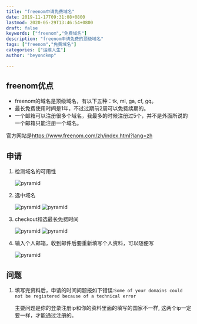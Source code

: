 ```yaml
---
title: "freenom申请免费域名"
date: 2019-11-17T09:31:08+0800
lastmod: 2020-05-29T13:46:54+0800
draft: false
keywords: ["freenom","免费域名"]
description: "freenom申请免费的顶级域名"
tags: ["freenom","免费域名"]
categories: ["运维人生"]
author: "beyondkmp"

---
```


## freenom优点

* freenom的域名是顶级域名，有以下五种：tk, ml, ga, cf, gq。
* 最长免费使用时间是1年，不过过期前2周可以免费续期的。
* 一个邮箱可以注册很多个域名，我最多的时候注册过5个，并不是外面所说的一个邮箱只能注册一个域名。

官方网站是<https://www.freenom.com/zh/index.html?lang=zh>

## 申请

<!--more-->

1. 检测域名的可用性

    ![pyramid](/imgs/freenom/freenom1.png)

2. 选中域名

    ![pyramid](/imgs/freenom/freenom2.png)
    ![pyramid](/imgs/freenom/freenom3.png)

3. checkout和选最长免费时间

    ![pyramid](/imgs/freenom/freenom4.png)
    ![pyramid](/imgs/freenom/freenom5.png)

4. 输入个人邮箱，收到邮件后要重新填写个人资料，可以随便写

    ![pyramid](/imgs/freenom/freenom6.png)

## 问题

1. 填写完资料后，申请的时间问题报如下错误:`Some of your domains could not be registered because of a technical error`

    主要问题是你的登录注册ip和你的资料里面的填写的国家不一样, 这两个ip一定要一样，才能通过注册的。



